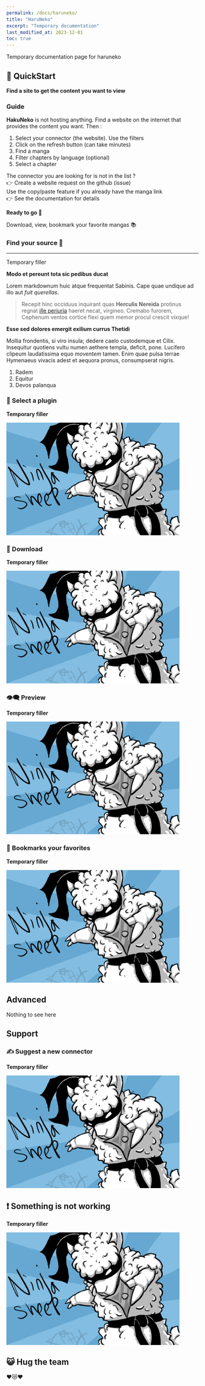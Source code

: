 ```yaml
---
permalink: /docs/haruneko/
title: "HaruNeko"
excerpt: "Temporary documentation"
last_modified_at: 2023-12-01
toc: true
---
```


Temporary documentation page for haruneko

🚀 QuickStart
----------------------------------------

**Find a site to get the content you want to view**

### Guide

<div class="border">
    <p>
        <strong>HakuNeko</strong> is not hosting anything. Find a website on
        the internet that provides the content you want. Then :
    </p>
    <ol>
        <li>
            Select your connector (the website).
            Use the filters
        </li>
        <li>
             Click on the refresh button (can take
            minutes)
        </li>
        <li>Find a manga</li>
        <li>
            Filter chapters by language (optional)
        </li>
        <li>Select a chapter</li>
    </ol>
    <p>
        The connector you are looking for is not in the list ?<br />
        👉 Create a website request on the github (issue)<br />
        Use the copy/paste feature if you already have the manga link<br />
        👉 See the documentation for details
    </p>
</div>

**Ready to go 🚀**

<div class="border">
    <p>Download, view, bookmark your favorite mangas 📚</p>
</div>

### Find your source 🔗
-----------------------------------------

Temporary filler

**Modo et pereunt tota sic pedibus ducat**

Lorem markdownum huic atque frequentat Sabinis. Cape quae undique ad illo aut
*fuit querellas*.

> Recepit hinc occiduus inquirant quas **Herculis Nereida** protinus regnat
> [ille periuria](http://www.example.com/) haeret necat, virgineo. Cremabo furorem,
> Cephenum ventos cortice flexi quem memor procul crescit vixque!

**Esse sed dolores emergit exilium currus Thetidi**

Mollia frondentis, si viro insula; dedere caelo custodemque et Cilix. Insequitur
quotiens vultu numen aethere templa, deficit, pone. Lucifero clipeum
laudatissima equo *moventem* tamen. Enim quae pulsa terrae Hymenaeus vivacis
adest et aequora pronus, consumpserat nigris.

1. Radem
2. Equitur
3. Devos palanqua

### 🔌 Select a plugin

**Temporary filler**

![reference layout](/assets/images/documentation/haruneko/ninja.png)


### 🔽 Download


**Temporary filler**

![reference layout](/assets/images/documentation/haruneko/ninja.png)

### 👁️‍🗨️ Preview

**Temporary filler**

![reference layout](/assets/images/documentation/haruneko/ninja.png)

### 🔖 Bookmarks your favorites


**Temporary filler**

![reference layout](/assets/images/documentation/haruneko/ninja.png)

Advanced
------------------------------

Nothing to see here

Support
------------------------------

### ✍ Suggest a new connector

**Temporary filler**

![reference layout](/assets/images/documentation/haruneko/ninja.png)

❗ Something is not working
----------------------

**Temporary filler**

![reference layout](/assets/images/documentation/haruneko/ninja.png)

😺 Hug the team
----------------------------------

❤😻❤
